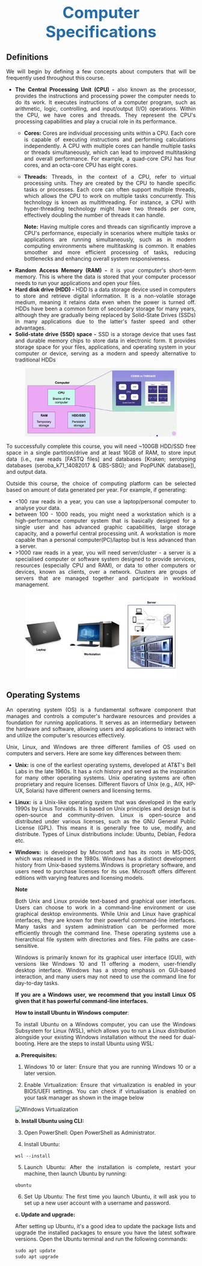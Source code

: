 <h1 style="text-align:center"><span style="color:#246CAA; font-size:1.5em">Computer Specifications</span></h1>

## Definitions

We will begin by defining a few concepts about computers that will be frequently used throughout this course.

- **The Central Processing Unit (CPU) -** also known as the processor, provides the instructions and processing power the computer needs to do its work. It executes instructions of a computer program, such as arithmetic, logic, controlling, and input/output (I/O) operations. Within the CPU, we have cores and threads. They represent the CPU's processing capabilities and play a crucial role in its performance.
  - **Cores:** Cores are individual processing units within a CPU. Each core is capable of executing instructions and performing calculations independently. A CPU with multiple cores can handle multiple tasks or threads simultaneously, which can lead to improved multitasking and overall performance. For example, a quad-core CPU has four cores, and an octa-core CPU has eight cores.
  - **Threads:** Threads, in the context of a CPU, refer to virtual processing units. They are created by the CPU to handle specific tasks or processes. Each core can often support multiple threads, which allows the CPU to work on multiple tasks concurrently. This technology is known as multithreading. For instance, a CPU with hyper-threading technology might have two threads per core, effectively doubling the number of threads it can handle.

    **Note:** Having multiple cores and threads can significantly improve a CPU's performance, especially in scenarios where multiple tasks or applications are running simultaneously, such as in modern computing environments where multitasking is common. It enables smoother and more efficient processing of tasks, reducing bottlenecks and enhancing overall system responsiveness.
- **Random Access Memory (RAM) -** it is your computer's short-term memory. This is where the data is stored that your computer processor needs to run your applications and open your files.
- **Hard disk drive (HDD) -** HDD Is a data storage device used in computers to store and retrieve digital information. It is a non-volatile storage medium, meaning it retains data even when the power is turned off. HDDs have been a common form of secondary storage for many years, although they are gradually being replaced by Solid-State Drives (SSDs) in many applications due to the latter's faster speed and other advantages.
- **Solid-state drive (SSD) space -** SSD is a storage device that uses fast and durable memory chips to store data in electronic form. It provides storage space for your files, applications, and operating system in your computer or device, serving as a modern and speedy alternative to traditional HDDs

<div style="text-align:center">
    <img width="80%" alt="Basic computer architecture" src="/Advanced_Bioinformatics/img/computer_architecture.png">
</div>

To successfully complete this course, you will need ~100GB HDD/SSD free space in a single partition/drive and at least 16GB of RAM, to store input data (i.e., raw reads [FASTQ files] and databases [Kraken; serotyping databases (seroba_k71_14082017 & GBS-SBG); and PopPUNK database]), and output data.

Outside this course, the choice of computing platform can be selected based on amount of data generated per year. For example, if generating:
- <100 raw reads in a year, you can use a laptop/personal computer to analyse your data.
- between 100 - 1000 reads, you might need a workstation which is a high-performance computer system that is basically designed for a single user and has advanced graphic capabilities, large storage capacity, and a powerful central processing unit. A workstation is more capable than a personal computer(PC)/laptop but is less advanced than a server.
- \>1000 raw reads in a year, you will need server/cluster - a server is a specialised computer or software system designed to provide services, resources (especially CPU and RAM), or data to other computers or devices, known as clients, over a network. Clusters are groups of servers that are managed together and participate in workload management.

<div style="text-align:center">
    <img width="80%" alt="Computer types" src="/Advanced_Bioinformatics/img/computer_type.png">
</div>

## Operating Systems

An operating system (OS) is a fundamental software component that manages and controls a computer's hardware resources and provides a foundation for running applications. It serves as an intermediary between the hardware and software, allowing users and applications to interact with and utilize the computer's resources effectively.

Unix, Linux, and Windows are three different families of OS used on computers and servers. Here are some key differences between them:

- **Unix:** is one of the earliest operating systems, developed at AT&T's Bell Labs in the late 1960s. It has a rich history and served as the inspiration for many other operating systems. Unix operating systems are often proprietary and require licenses. Different flavors of Unix (e.g., AIX, HP-UX, Solaris) have different owners and licensing terms.
- **Linux:** is a Unix-like operating system that was developed in the early 1990s by Linus Torvalds. It is based on Unix principles and design but is open-source and community-driven. Linux is open-source and distributed under various licenses, such as the GNU General Public License (GPL). This means it is generally free to use, modify, and distribute. Types of Linux distributions include: Ubuntu, Debian, Fedora etc.
- **Windows:** is developed by Microsoft and has its roots in MS-DOS, which was released in the 1980s. Windows has a distinct development history from Unix-based systems.Windows is proprietary software, and users need to purchase licenses for its use. Microsoft offers different editions with varying features and licensing models.

  **Note**

  Both Unix and Linux provide text-based and graphical user interfaces. Users can choose to work in a command-line environment or use graphical desktop environments. While Unix and Linux have graphical interfaces, they are known for their powerful command-line interfaces. Many tasks and system administration can be performed more efficiently through the command line. These operating systems use a hierarchical file system with directories and files. File paths are case-sensitive.

  Windows is primarily known for its graphical user interface (GUI), with versions like Windows 10 and 11 offering a modern, user-friendly desktop interface. Windows has a strong emphasis on GUI-based interaction, and many users may not need to use the command line for day-to-day tasks.

  **If you are a Windows user, we recommend that you install Linux OS given that it has powerful command-line interfaces.**

    **How to install Ubuntu in Windows computer**:

    To install Ubuntu on a Windows computer, you can use the Windows Subsystem for Linux (WSL), which allows you to run a Linux distribution alongside your existing Windows installation without the need for dual-booting. Here are the steps to install Ubuntu using WSL:

    **a. Prerequisites:**
    1. Windows 10 or later: Ensure that you are running Windows 10 or a later version.

    2. Enable Virtualization: Ensure that virtualization is enabled in your BIOS/UEFI settings. You can check if virtualisation is enabled on your task manager as shown in the image below

    ![Windows Virtualization](/img/windows_virtualization.png "windows_virtualization")

    **b. Install Ubuntu using CLI:**

    3. Open PowerShell: Open PowerShell as Administrator.

    4. Install Ubuntu:
    ```
    wsl --install
    ```

    5. Launch Ubuntu: After the installation is complete, restart your machine, then launch Ubuntu by running:
    ```
    ubuntu
    ```

    6. Set Up Ubuntu: The first time you launch Ubuntu, it will ask you to set up a new user account with a username and password.

    **c. Update and upgrade:**

    After setting up Ubuntu, it's a good idea to update the package lists and upgrade the installed packages to ensure you have the latest software versions. Open the Ubuntu terminal and run the following commands:

    ```
    sudo apt update
    sudo apt upgrade 
    ```

    <style>body {text-align: justify}</style>